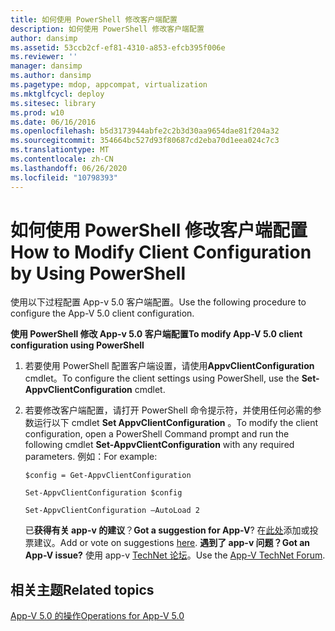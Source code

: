 ```yaml
---
title: 如何使用 PowerShell 修改客户端配置
description: 如何使用 PowerShell 修改客户端配置
author: dansimp
ms.assetid: 53ccb2cf-ef81-4310-a853-efcb395f006e
ms.reviewer: ''
manager: dansimp
ms.author: dansimp
ms.pagetype: mdop, appcompat, virtualization
ms.mktglfcycl: deploy
ms.sitesec: library
ms.prod: w10
ms.date: 06/16/2016
ms.openlocfilehash: b5d3173944abfe2c2b3d30aa9654dae81f204a32
ms.sourcegitcommit: 354664bc527d93f80687cd2eba70d1eea024c7c3
ms.translationtype: MT
ms.contentlocale: zh-CN
ms.lasthandoff: 06/26/2020
ms.locfileid: "10798393"
---
```

# <span data-ttu-id="a9710-103">如何使用 PowerShell 修改客户端配置</span><span class="sxs-lookup"><span data-stu-id="a9710-103">How to Modify Client Configuration by Using PowerShell</span></span>


<span data-ttu-id="a9710-104">使用以下过程配置 App-v 5.0 客户端配置。</span><span class="sxs-lookup"><span data-stu-id="a9710-104">Use the following procedure to configure the App-V 5.0 client configuration.</span></span>

**<span data-ttu-id="a9710-105">使用 PowerShell 修改 App-v 5.0 客户端配置</span><span class="sxs-lookup"><span data-stu-id="a9710-105">To modify App-V 5.0 client configuration using PowerShell</span></span>**

1.  <span data-ttu-id="a9710-106">若要使用 PowerShell 配置客户端设置，请使用**AppvClientConfiguration** cmdlet。</span><span class="sxs-lookup"><span data-stu-id="a9710-106">To configure the client settings using PowerShell, use the **Set-AppvClientConfiguration** cmdlet.</span></span>

2.  <span data-ttu-id="a9710-107">若要修改客户端配置，请打开 PowerShell 命令提示符，并使用任何必需的参数运行以下 cmdlet **Set AppvClientConfiguration** 。</span><span class="sxs-lookup"><span data-stu-id="a9710-107">To modify the client configuration, open a PowerShell Command prompt and run the following cmdlet **Set-AppvClientConfiguration** with any required parameters.</span></span> <span data-ttu-id="a9710-108">例如：</span><span class="sxs-lookup"><span data-stu-id="a9710-108">For example:</span></span>

    `$config = Get-AppvClientConfiguration`

    `Set-AppvClientConfiguration $config`

    `Set-AppvClientConfiguration –AutoLoad 2`

    <span data-ttu-id="a9710-109">已**获得有关 app-v 的建议**？</span><span class="sxs-lookup"><span data-stu-id="a9710-109">**Got a suggestion for App-V**?</span></span> <span data-ttu-id="a9710-110">在[此处](http://appv.uservoice.com/forums/280448-microsoft-application-virtualization)添加或投票建议。</span><span class="sxs-lookup"><span data-stu-id="a9710-110">Add or vote on suggestions [here](http://appv.uservoice.com/forums/280448-microsoft-application-virtualization).</span></span> **<span data-ttu-id="a9710-111">遇到了 app-v 问题？</span><span class="sxs-lookup"><span data-stu-id="a9710-111">Got an App-V issue?</span></span>** <span data-ttu-id="a9710-112">使用 app-v [TechNet 论坛](https://social.technet.microsoft.com/Forums/home?forum=mdopappv)。</span><span class="sxs-lookup"><span data-stu-id="a9710-112">Use the [App-V TechNet Forum](https://social.technet.microsoft.com/Forums/home?forum=mdopappv).</span></span>

## <span data-ttu-id="a9710-113">相关主题</span><span class="sxs-lookup"><span data-stu-id="a9710-113">Related topics</span></span>


[<span data-ttu-id="a9710-114">App-V 5.0 的操作</span><span class="sxs-lookup"><span data-stu-id="a9710-114">Operations for App-V 5.0</span></span>](operations-for-app-v-50.md)

 

 





